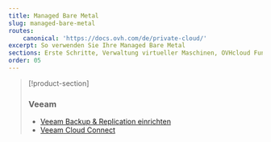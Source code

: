 ```yaml
---
title: Managed Bare Metal
slug: managed-bare-metal
routes:
    canonical: 'https://docs.ovh.com/de/private-cloud/'
excerpt: So verwenden Sie Ihre Managed Bare Metal
sections: Erste Schritte, Verwaltung virtueller Maschinen, OVHcloud Funktionen, VMware vSphere Funktionen, OVHcloud Dienste und Optionen
order: 05
---
```


> [!product-section]
>
> ### Veeam
>
> - [Veeam Backup & Replication einrichten](https://docs.ovh.com/de/storage/veeam-backup-replication/)
> - [Veeam Cloud Connect](https://docs.ovh.com/de/storage/veeam-cloud-connect/)
>